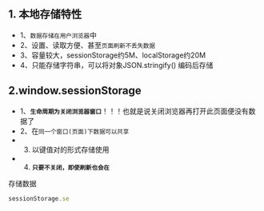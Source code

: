 ## 1. 本地存储特性

- 1、`数据存储在用户浏览器`中
- 2、设置、读取方便、甚至`页面刷新不丢失数据`
- 3、容量较大，sessionStorage约5M、localStorage约20M
- 4、只能存储字符串，可以将对象JSON.stringify() 编码后存储

## 2.**window.sessionStorage**

- 1、**`生命周期为关闭浏览器窗口`**！！！也就是说关闭浏览器再打开此页面便没有数据了
- 2、在`同一个窗口(页面)下数据可以共享`
- 3. 以键值对的形式存储使用
- 4. **`只要不关闭，即使刷新也会在`**

存储数据

``` javascript
sessionStorage.se
```

